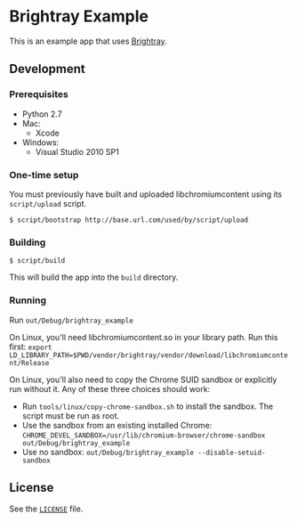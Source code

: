 # Brightray Example

This is an example app that uses
[Brightray](https://github.com/brightray/brightray).

## Development

### Prerequisites

* Python 2.7
* Mac:
    * Xcode
* Windows:
    * Visual Studio 2010 SP1

### One-time setup

You must previously have built and uploaded libchromiumcontent using its
`script/upload` script.

    $ script/bootstrap http://base.url.com/used/by/script/upload

### Building

    $ script/build

This will build the app into the `build` directory.

### Running

Run `out/Debug/brightray_example`

On Linux, you'll need libchromiumcontent.so in your library path.  Run
this first: `export LD_LIBRARY_PATH=$PWD/vendor/brightray/vendor/download/libchromiumcontent/Release`

On Linux, you'll also need to copy the Chrome SUID sandbox or explicitly run
without it.  Any of these three choices should work:

* Run `tools/linux/copy-chrome-sandbox.sh` to install the sandbox.  The
  script must be run as root.
* Use the sandbox from an existing installed Chrome: `CHROME_DEVEL_SANDBOX=/usr/lib/chromium-browser/chrome-sandbox out/Debug/brightray_example`
* Use no sandbox: `out/Debug/brightray_example --disable-setuid-sandbox`

## License

See the [`LICENSE`](LICENSE) file.
